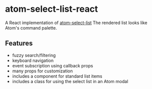 # atom-select-list-react

A React implementation of [atom-select-list](https://github.com/atom/atom-select-list)
The rendered list looks like Atom's command palette.

## Features

- fuzzy search/filtering
- keyboard navigation
- event subscription using callback props
- many props for customization
- includes a component for standard list items
- includes a class for using the select list in an Atom modal
